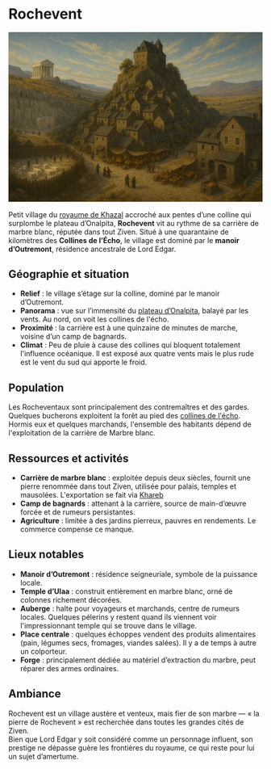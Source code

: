 # Rochevent

<a href="../../images/rochevent.png" class="glightbox right" data-gallery="khazal"
   data-title="Village de Rochevent, perché sur sa colline">
  <img src="../../images/rochevent.png" alt="Rochevent"/>
</a>

Petit village du [royaume de Khazal](../royaumes/khazal.md) accroché aux pentes d’une colline qui surplombe le plateau d’Onalpita, **Rochevent** vit au rythme de sa carrière de marbre blanc, réputée dans tout Ziven. Situé à une quarantaine de kilomètres des **Collines de l’Écho**, le village est dominé par le **manoir d’Outremont**, résidence ancestrale de Lord Edgar.

## Géographie et situation
- **Relief** : le village s’étage sur la colline, dominé par le manoir d’Outremont.  
- **Panorama** : vue sur l’immensité du [plateau d’Onalpita](../regions/onalpita.md), balayé par les vents. Au nord, on voit les collines de l'écho.
- **Proximité** : la carrière est à une quinzaine de minutes de marche, voisine d’un camp de bagnards.
- **Climat** : Peu de pluie à cause des collines qui bloquent totalement l'influence océanique. Il est exposé aux quatre vents mais le plus rude est le vent du sud qui apporte le froid.

## Population
Les Rocheventaux sont principalement des contremaîtres et des gardes. Quelques bucherons exploitent la forêt au pied des [collines de l'écho](../lieux/colline-echo.md). Hormis eux et quelques marchands, l'ensemble des habitants dépend de l'exploitation de la carrière de Marbre blanc.


## Ressources et activités
- **Carrière de marbre blanc** : exploitée depuis deux siècles, fournit une pierre renommée dans tout Ziven, utilisée pour palais, temples et mausolées. L'exportation se fait via [Khareb](khareb.md)
- **Camp de bagnards** : attenant à la carrière, source de main-d’œuvre forcée et de rumeurs persistantes.  
- **Agriculture** : limitée à des jardins pierreux, pauvres en rendements. Le commerce compense ce manque.  


## Lieux notables
- **Manoir d’Outremont** : résidence seigneuriale, symbole de la puissance locale.  
- **Temple d’Ulaa** : construit entièrement en marbre blanc, orné de colonnes richement décorées.  
- **Auberge** : halte pour voyageurs et marchands, centre de rumeurs locales. Quelques pélerins y restent quand ils viennent voir l'impressionnant temple qui se trouve dans le village.
- **Place centrale** : quelques échoppes vendent des produits alimentaires (pain, légumes secs, fromages, viandes salées). Il y a de temps à autre un colporteur.
- **Forge** : principalement dédiée au matériel d’extraction du marbre, peut réparer des armes ordinaires.  


## Ambiance
Rochevent est un village austère et venteux, mais fier de son marbre — « la pierre de Rochevent » est recherchée dans toutes les grandes cités de Ziven.  
Bien que Lord Edgar y soit considéré comme un personnage influent, son prestige ne dépasse guère les frontières du royaume, ce qui reste pour lui un sujet d’amertume.  
